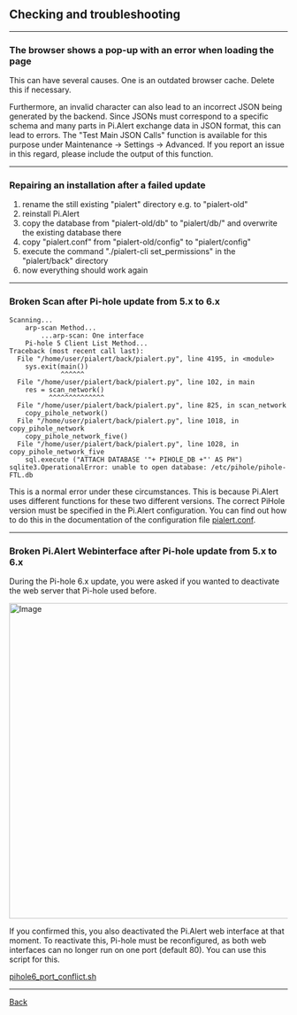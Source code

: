 ## Checking and troubleshooting 

<hr>

### The browser shows a pop-up with an error when loading the page

This can have several causes. One is an outdated browser cache. Delete this if necessary. 

Furthermore, an invalid character can also lead to an incorrect JSON being generated by the backend. Since 
JSONs must correspond to a specific schema and many parts in Pi.Alert exchange data in JSON format, this can 
lead to errors. The "Test Main JSON Calls" function is available for this purpose under Maintenance -> Settings -> Advanced. 
If you report an issue in this regard, please include the output of this function.

<hr>

### Repairing an installation after a failed update

1. rename the still existing "pialert" directory e.g. to "pialert-old"
2. reinstall Pi.Alert
3. copy the database from "pialert-old/db" to "pialert/db/" and overwrite the existing database there
4. copy "pialert.conf" from "pialert-old/config" to "pialert/config"
5. execute the command "./pialert-cli set_permissions" in the "pialert/back" directory
6. now everything should work again

<hr>

### Broken Scan after Pi-hole update from 5.x to 6.x

```
Scanning...
    arp-scan Method...
        ...arp-scan: One interface
    Pi-hole 5 Client List Method...
Traceback (most recent call last):
  File "/home/user/pialert/back/pialert.py", line 4195, in <module>
    sys.exit(main())
             ^^^^^^
  File "/home/user/pialert/back/pialert.py", line 102, in main
    res = scan_network()
          ^^^^^^^^^^^^^^
  File "/home/user/pialert/back/pialert.py", line 825, in scan_network
    copy_pihole_network()
  File "/home/user/pialert/back/pialert.py", line 1018, in copy_pihole_network
    copy_pihole_network_five()
  File "/home/user/pialert/back/pialert.py", line 1028, in copy_pihole_network_five
    sql.execute ("ATTACH DATABASE '"+ PIHOLE_DB +"' AS PH")
sqlite3.OperationalError: unable to open database: /etc/pihole/pihole-FTL.db
```

This is a normal error under these circumstances. This is because Pi.Alert uses different functions for these two different versions. 
The correct PiHole version must be specified in the Pi.Alert configuration. You can find out how to do this in the documentation of 
the configuration file [pialert.conf](./PIALERT_CONF.md).

<hr>

### Broken Pi.Alert Webinterface after Pi-hole update from 5.x to 6.x

During the Pi-hole 6.x update, you were asked if you wanted to deactivate the web server that Pi-hole used before. 

<img width="570" alt="Image" src="https://github.com/user-attachments/assets/215cde72-6537-46df-b148-fd83da6b7b67" />

If you confirmed this, you also deactivated the Pi.Alert web interface at that moment. To reactivate this, Pi-hole must be reconfigured, as both web 
interfaces can no longer run on one port (default 80). You can use this script for this.

[pihole6_port_conflict.sh](https://raw.githubusercontent.com/leiweibau/Pi.Alert/refs/heads/main/install/pihole6_port_conflict.sh)

<hr>

[Back](https://github.com/leiweibau/Pi.Alert)
